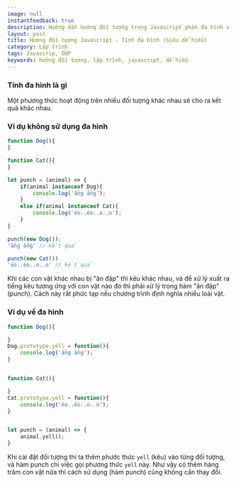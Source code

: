 ```yaml
---
image: null
instantfeedback: true
description: Hướng dẫn hướng đối tượng trong Javascript phần đa hình siêu dễ hiểu
layout: post
title: Hướng đối tượng Javascript - Tính đa hình (Siêu dễ hiểu)
category: Lập trình
tags: Javascrip, OOP
keywords: hướng đối tượng, lập trình, javascript, dễ hiểu
---
```


<h3>Tính đa hình là gì</h3>

Một phương thức hoạt động trên nhiều đối tượng khác nhau sẽ cho ra kết quả khác nhau.

<h3>Ví dụ không sử dụng đa hình</h3>

```javascript
function Dog(){
}

function Cat(){
}

let punch = (animal) => {
	if(animal instanceof Dog){
		console.log('ẳng ẳng');
	}
	else if(animal instanceof Cat){
		console.log('éo..éo..o..o');
	}
}

punch(new Dog());
'ẳng ẳng' // kết quả

punch(new Cat())
'éo..éo..o..o' // kết quả
```

Khi các con vật khác nhau bị "ăn đập" thì kêu khác nhau, và để xử lý xuất ra tiếng kêu tương ứng với con vật nào đó thì phải xử lý trong hàm "ăn đập" (punch). Cách này rất phức tạp nếu chương trình định nghĩa nhiều loài vật.

<h3>Ví dụ về đa hình</h3>

```javascript
function Dog(){

}
Dog.prototype.yell = function(){
	console.log('ẳng ẳng');
}


function Cat(){

}
Cat.prototype.yell = function(){
	console.log('éo..éo..o..o');
}


let punch = (animal) => {
	animal.yell();
}
```

Khi cài đặt đối tượng thì ta thêm phước thức `yell` (kêu) vào từng đối tượng, và hàm punch chỉ việc gọi phương thức `yell` này. Như vậy có thêm hàng trăm con vật nữa thì cách sử dụng (hàm punch) cũng không cần thay đổi.